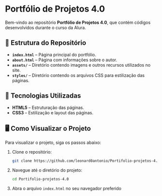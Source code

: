 
# Portfólio de Projetos 4.0

Bem-vindo ao repositório **Portfólio de Projetos 4.0**, que contém códigos desenvolvidos durante o curso da Alura.

## 📁 Estrutura do Repositório

- **`index.html`** – Página principal do portfólio.
- **`about.html`** – Página com informações sobre o autor.
- **`assets/`** – Diretório contendo imagens e outros recursos utilizados no site.
- **`styles/`** – Diretório contendo os arquivos CSS para estilização das páginas.

## 🚀 Tecnologias Utilizadas

- **HTML5** – Estruturação das páginas.
- **CSS3** – Estilização e layout das páginas.

## 🖥️ Como Visualizar o Projeto

Para visualizar o projeto, siga os passos abaixo:

1. Clone o repositório:
   ```bash
   git clone https://github.com/leonard0antonio/Portifolio-projetos-4.0.git
   ```
2. Navegue até o diretório do projeto:
   ```bash
   cd Portifolio-projetos-4.0
   ```
3. Abra o arquivo `index.html` no seu navegador preferido
